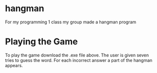 # hangman
For my programming 1 class my group made a hangman program

# Playing the Game
To play the game download the .exe file above. The user is given seven tries to guess the word. For each incorrect answer a part of the hangman appears.

